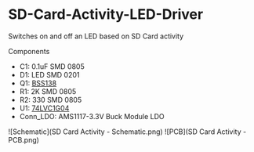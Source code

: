 # SD-Card-Activity-LED-Driver
Switches on and off an LED based on SD Card activity

Components

- C1:	0.1uF	 SMD 0805
- D1:	LED	SMD 0201
- Q1: [BSS138](https://www.onsemi.com/pub/Collateral/BSS138-D.PDF)
- R1:	2K	SMD 0805
- R2:	330	SMD 0805
- U1:	[74LVC1G04](https://www.ti.com/product/SN74LVC1G04)
- Conn_LDO: AMS1117-3.3V Buck Module LDO

![Schematic](SD Card Activity - Schematic.png)
![PCB](SD Card Activity - PCB.png)